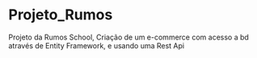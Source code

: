 # Projeto_Rumos
Projeto da Rumos School, Criação de um e-commerce com acesso a bd através de Entity Framework, e usando uma Rest Api

